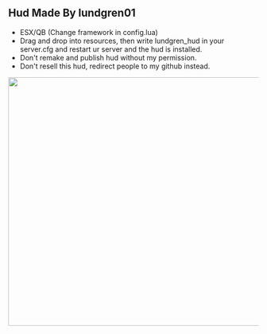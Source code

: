 ## Hud Made By lundgren01

- ESX/QB (Change framework in config.lua)
- Drag and drop into resources, then write lundgren_hud in your server.cfg and restart ur server and the hud is installed.
- Don't remake and publish hud without my permission.
- Don't resell this hud, redirect people to my github instead.

<img height="500em" width="1000em" src="https://cdn.discordapp.com/attachments/1080996604405882972/1216775427981447208/Skarmbild_2024-02-16_195624.png?ex=66019d6c&is=65ef286c&hm=d33b1a5268cd9a845e57d6c4d9089e9e6b5d1346eddf7badf7d8116b78030f6b&"/>  
